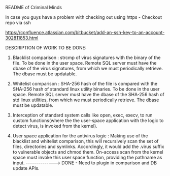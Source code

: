 README of Criminal Minds


In case you guys have a problem with checking out using https - Checkout repo via ssh

https://confluence.atlassian.com/bitbucket/add-an-ssh-key-to-an-account-302811853.html

DESCRIPTION OF WORK TO BE DONE:

1) Blacklist comparison :
   strcmp of virus signatures with the binary of the file.
   To be done in the user space.
   Remote SQL server must have the dbase of the virus signatures, from which we must periodically 
   retrieve. The dbase must be updatable.

2) Whitelist comparison :
   SHA-256 hash of the file is compared with the SHA-256 hash of standard linux utility binaries.
   To be done in the user space.
   Remote SQL server must have the dbase of the SHA-256 hash of std linux utilities, from which we    must periodically retrieve. The dbase must be updatable.

3) Interception of standard system calls like open, exec, execv, to run custom functions(where the    the user-space application with the logic to detect virus, is invoked from the kernel).

4) User space application for the antivirus logic :
   Making use of the blacklist and whitelist comparison, this will recursively scan the set of 
   files, directories and symlinks. Accordingly, it would add the .virus suffix to vulnerable 
   objects and chmod them.
   On-access scan from the kernel space must invoke this user space function, providing the 
   pathname as input. --------------> DONE - Need to plugin in comparison and DB update APIs.
